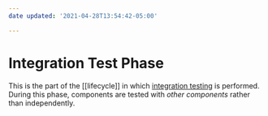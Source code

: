 ```yaml
---
date updated: '2021-04-28T13:54:42-05:00'

---
```


# Integration Test Phase

This is the part of the [[lifecycle]] in which [integration testing](https://en.wikipedia.org/wiki/Integration_testing) is performed.  During this phase, components are tested with _other components_ rather than independently.